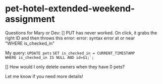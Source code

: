 # pet-hotel-extended-weekend-assignment


Questions for Mary or Dev: 
[] PUT has never worked. On click, it grabs the right ID and then throws this error: error: syntax error at or near "WHERE is_checked_in"

My query: 
```UPDATE pets```
```SET is_checked_in = CURRENT_TIMESTAMP WHERE is_checked_in IS NULL AND id=$1;`;```

[] How would I only delete owners when they have 0 pets?

Let me know if you need more details!
